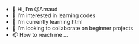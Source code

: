- 👋 Hi, I’m @Arnaud
- 👀 I’m interested in learning codes
- 🌱 I’m currently learning html
- 💞️ I’m looking to collaborate on beginner projects
- 📫 How to reach me ...

<!---
arnohoho/arnohoho is a ✨ special ✨ repository because its `README.md` (this file) appears on your GitHub profile.
You can click the Preview link to take a look at your changes.
--->
